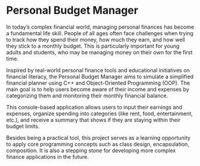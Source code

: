 # Personal Budget Manager
In today’s complex financial world, managing personal finances has become a fundamental life skill. People of all ages often face challenges when trying to track how they spend their money, how much they earn, and how well they stick to a monthly budget. This is particularly important for young adults and students, who may be managing money on their own for the first time.

Inspired by real-world personal finance tools and educational initiatives on financial literacy, the Personal Budget Manager aims to simulate a simplified financial planner using C++ and Object-Oriented Programming (OOP). The main goal is to help users become aware of their income and expenses by categorizing them and monitoring their monthly financial balance.

This console-based application allows users to input their earnings and expenses, organize spending into categories (like rent, food, entertainment, etc.), and receive a summary that shows if they are staying within their budget limits.

Besides being a practical tool, this project serves as a learning opportunity to apply core programming concepts such as class design, encapsulation, composition. It is also a stepping stone for developing more complex finance applications in the future. 
